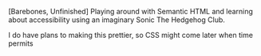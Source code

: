 [Barebones, Unfinished]
Playing around with Semantic HTML and learning about accessibility using an imaginary Sonic The Hedgehog Club. 

I do have plans to making this prettier, so CSS might come later when time permits
